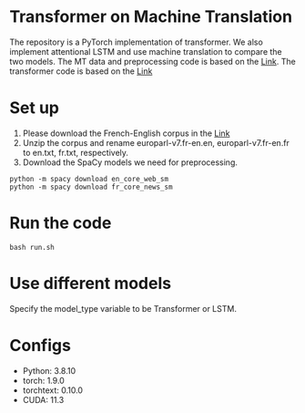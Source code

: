 # Transformer on Machine Translation

The repository is a PyTorch implementation of transformer. We also implement attentional LSTM and use machine translation to compare the two models. The MT data and preprocessing code is based on the [Link](https://towardsdatascience.com/how-to-use-torchtext-for-neural-machine-translation-plus-hack-to-make-it-5x-faster-77f3884d95). The transformer code is based on the [Link](https://pytorch.org/tutorials/beginner/transformer_tutorial.html)

# Set up
1. Please download the French-English corpus in the [Link](http://www.statmt.org/europarl/)
2. Unzip the corpus and rename europarl-v7.fr-en.en, europarl-v7.fr-en.fr to en.txt, fr.txt, respectively.
3. Download the SpaCy models we need for preprocessing.
```
python -m spacy download en_core_web_sm
python -m spacy download fr_core_news_sm
```

# Run the code
```bash run.sh```

# Use different models
Specify the model_type variable to be Transformer or LSTM.

# Configs
- Python: 3.8.10
- torch: 1.9.0
- torchtext: 0.10.0
- CUDA: 11.3
